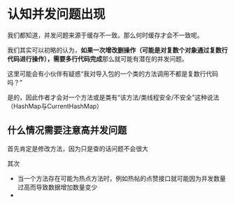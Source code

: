 # 认知并发问题出现

我们都知道，并发问题来源于缓存不一致。那么何时缓存才会不一致呢。

我们其实可以初略的认为，**如果一次增改删操作（可能是对复数个对象通过复数行代码进行操作），需要多行代码完成**那么就可能有潜在的并发问题。

这里可能会有小伙伴有疑惑“我对导入包的一个类的方法调用不都是复数行代码吗？”

是的，因此作者才会对一个方法或是类有“该方法/类线程安全/不安全”这种说法（HashMap与CurrentHashMap）

## 什么情况需要注意高并发问题

首先肯定是修改方法，因为只是查的话问题不会很大

其次
* 当一个方法存在可能为热点方法时，例如热帖的点赞接口就可能因为并发数量过高而导致数据增加数量变少
* 


